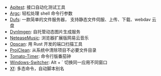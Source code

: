 
* [Apitest](./apitest.md): 接口自动化测试工具
* [Argc](./argc.md): 轻松处理 shell 命令行参数
* [Dufs](./dufs.md): 一款简单的文件服务器， 支持静态文件伺服、上传、下载、webdav 云盘
* [DynImgen](./dynimgen.md): 自托管动态图片生成服务
* [NeteaseMusic](./netease-music.md): 浏览器扩展版网易云音乐
* [Opscan](./opscan.md): 用 Rust 开发的端口扫描工具
* [ProjClean](./projclean.md): 从系统中清除项目不必要文件目录
* [Tomato-Timer](./tomato-timer.md): 命令行版番茄钟
* [Windows-Switcher](./windows-switcher.md): Alt + `  切换同一应用不同窗口
* [Xf](./xf.md): 多态命令，自动脚本别名
